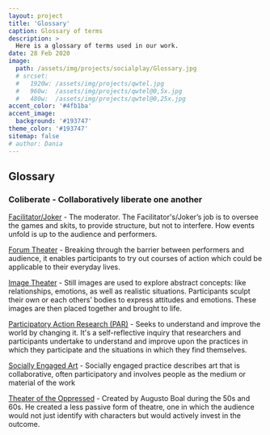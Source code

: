 ```yaml
---
layout: project
title: 'Glossary'
caption: Glossary of terms
description: >
  Here is a glossary of terms used in our work.
date: 28 Feb 2020
image: 
  path: /assets/img/projects/socialplay/Glossary.jpg
  # srcset: 
  #   1920w: /assets/img/projects/qwtel.jpg
  #   960w:  /assets/img/projects/qwtel@0,5x.jpg
  #   480w:  /assets/img/projects/qwtel@0,25x.jpg
accent_color: '#4fb1ba'
accent_image:
  background: '#193747'
theme_color: '#193747'
sitemap: false
# author: Dania
---
```

 
## Glossary

### Coliberate - Collaboratively liberate one another

[Facilitator/Joker](https://study.com/academy/lesson/theatre-of-the-oppressed-definition-history-characteristics.html) -  The moderator. The Facilitator's/Joker’s job is to oversee the games and skits, to provide structure, but not to interfere. How events unfold is up to the audience and performers.

[Forum Theater](https://dramaresource.com/forum-theatre/ )  - Breaking through the barrier between performers and audience, it enables participants to try out courses of action which could be applicable to their everyday lives.

[Image Theater](https://dramaresource.com/image-theatre/) - Still images are used to explore abstract concepts: like relationships, emotions, as well as realistic situations. Participants sculpt their own or each others’ bodies to express attitudes and emotions. These images are then placed together and brought to life.

[Participatory Action Research (PAR)](https://www.ncbi.nlm.nih.gov/pmc/articles/PMC2566051/) - Seeks to understand and improve the world by changing it. It's a self-reflective inquiry that researchers and participants undertake to understand and improve upon the practices in which they participate and the situations in which they find themselves.

[Socially Engaged Art](https://www.tate.org.uk/art/art-terms/s/socially-engaged-practice) - Socially engaged practice describes art that is collaborative, often participatory and involves people as the medium or material of the work

[Theater of the Oppressed](https://study.com/academy/lesson/theatre-of-the-oppressed-definition-history-characteristics.html) - Created by Augusto Boal during the 50s and 60s. He created a less passive form of theatre, one in which the audience would not just identify with characters but would actively invest in the outcome.
